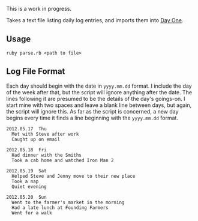 This is a work in progress.

Takes a text file listing daily log entries, and imports them into [Day One](http://dayoneapp.com/).

Usage
-----
    ruby parse.rb <path to file>

Log File Format
---------------
Each day should begin with the date in `yyyy.mm.dd` format. I include the day of the week after that, but the script will ignore anything after the date. The lines following it are presumed to be the details of the day's goings-on. I start mine with two spaces and leave a blank line between days, but again, the script will ignore this. As far as the script is concerned, a new day begins every time it finds a line beginning with the `yyyy.mm.dd` format.

    2012.05.17  Thu
      Met with Steve after work
      Caught up on email

    2012.05.18  Fri
      Had dinner with the Smiths
      Took a cab home and watched Iron Man 2

    2012.05.19  Sat
      Helped Steve and Jenny move to their new place
      Took a nap
      Quiet evening

    2012.05.20  Sun
      Went to the farmer's market in the morning
      Had a late lunch at Founding Farmers
      Went for a walk

